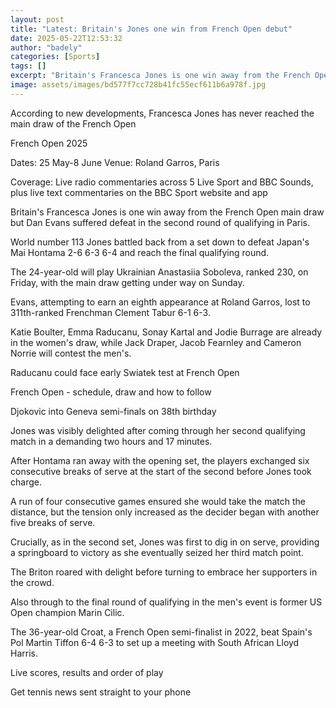```yaml
---
layout: post
title: "Latest: Britain's Jones one win from French Open debut"
date: 2025-05-22T12:53:32
author: "badely"
categories: [Sports]
tags: []
excerpt: "Britain's Francesca Jones is one win away from the French Open main draw but Dan Evans loses in the second round of qualifying in Paris."
image: assets/images/bd577f7cc728b41fc55ecf611b6a978f.jpg
---
```


According to new developments, Francesca Jones has never reached the main draw of the French Open

French Open 2025

Dates: 25 May-8 June Venue: Roland Garros, Paris

Coverage: Live radio commentaries across 5 Live Sport and BBC Sounds, plus live text commentaries on the BBC Sport website and app

Britain's Francesca Jones is one win away from the French Open main draw but Dan Evans suffered defeat in the second round of qualifying in Paris.

World number 113 Jones battled back from a set down to defeat Japan's Mai Hontama 2-6 6-3 6-4 and reach the final qualifying round.

The 24-year-old will play Ukrainian Anastasiia Soboleva, ranked 230, on Friday, with the main draw getting under way on Sunday.

Evans, attempting to earn an eighth appearance at Roland Garros, lost to 311th-ranked Frenchman Clement Tabur 6-1 6-3.

Katie Boulter, Emma Raducanu, Sonay Kartal and Jodie Burrage are already in the women's draw, while Jack Draper, Jacob Fearnley and Cameron Norrie will contest the men's.

Raducanu could face early Swiatek test at French Open

French Open - schedule, draw and how to follow

Djokovic into Geneva semi-finals on 38th birthday

Jones was visibly delighted after coming through her second qualifying match in a demanding two hours and 17 minutes.

After Hontama ran away with the opening set, the players exchanged six consecutive breaks of serve at the start of the second before Jones took charge.

A run of four consecutive games ensured she would take the match the distance, but the tension only increased as the decider began with another five breaks of serve.

Crucially, as in the second set, Jones was first to dig in on serve, providing a springboard to victory as she eventually seized her third match point.

The Briton roared with delight before turning to embrace her supporters in the crowd.

Also through to the final round of qualifying in the men's event is former US Open champion Marin Cilic. 

The 36-year-old Croat, a French Open semi-finalist in 2022, beat Spain's Pol Martin Tiffon 6-4 6-3 to set up a meeting with South African Lloyd Harris.

Live scores, results and order of play

Get tennis news sent straight to your phone


